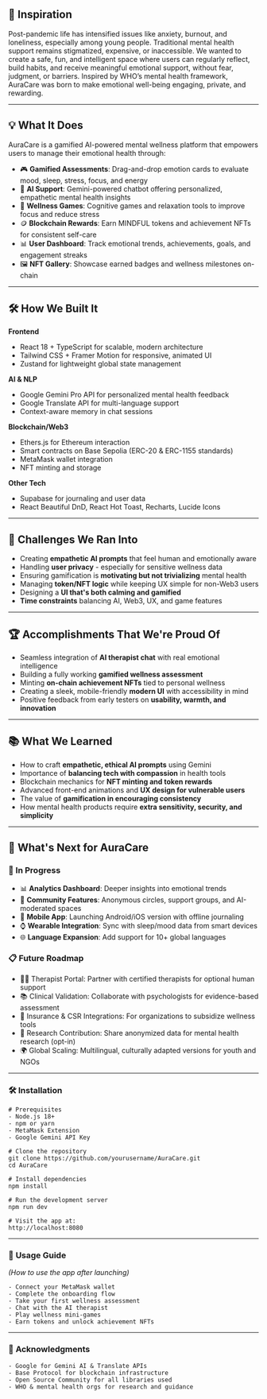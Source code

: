 ## 🧠 Inspiration

Post-pandemic life has intensified issues like anxiety, burnout, and loneliness, especially among young people. Traditional mental health support remains stigmatized, expensive, or inaccessible. We wanted to create a safe, fun, and intelligent space where users can regularly reflect, build habits, and receive meaningful emotional support, without fear, judgment, or barriers. Inspired by WHO’s mental health framework, AuraCare was born to make emotional well-being engaging, private, and rewarding.

---

## 💡 What It Does

AuraCare is a gamified AI-powered mental wellness platform that empowers users to manage their emotional health through:

* 🎮 **Gamified Assessments**: Drag-and-drop emotion cards to evaluate mood, sleep, stress, focus, and energy
* 🤖 **AI Support**: Gemini-powered chatbot offering personalized, empathetic mental health insights
* 🧘 **Wellness Games**: Cognitive games and relaxation tools to improve focus and reduce stress
* 🪙 **Blockchain Rewards**: Earn MINDFUL tokens and achievement NFTs for consistent self-care
* 📊 **User Dashboard**: Track emotional trends, achievements, goals, and engagement streaks
* 🖼️ **NFT Gallery**: Showcase earned badges and wellness milestones on-chain

---

## 🛠️ How We Built It

**Frontend**

* React 18 + TypeScript for scalable, modern architecture
* Tailwind CSS + Framer Motion for responsive, animated UI
* Zustand for lightweight global state management

**AI & NLP**

* Google Gemini Pro API for personalized mental health feedback
* Google Translate API for multi-language support
* Context-aware memory in chat sessions

**Blockchain/Web3**

* Ethers.js for Ethereum interaction
* Smart contracts on Base Sepolia (ERC-20 & ERC-1155 standards)
* MetaMask wallet integration
* NFT minting and storage

**Other Tech**

* Supabase for journaling and user data
* React Beautiful DnD, React Hot Toast, Recharts, Lucide Icons

---

## 🚧 Challenges We Ran Into

* Creating **empathetic AI prompts** that feel human and emotionally aware
* Handling **user privacy** - especially for sensitive wellness data
* Ensuring gamification is **motivating but not trivializing** mental health
* Managing **token/NFT logic** while keeping UX simple for non-Web3 users
* Designing a **UI that's both calming and gamified**
* **Time constraints** balancing AI, Web3, UX, and game features

---

## 🏆 Accomplishments That We're Proud Of

* Seamless integration of **AI therapist chat** with real emotional intelligence
* Building a fully working **gamified wellness assessment**
* Minting **on-chain achievement NFTs** tied to personal wellness
* Creating a sleek, mobile-friendly **modern UI** with accessibility in mind
* Positive feedback from early testers on **usability, warmth, and innovation**

---

## 📚 What We Learned

* How to craft **empathetic, ethical AI prompts** using Gemini
* Importance of **balancing tech with compassion** in health tools
* Blockchain mechanics for **NFT minting and token rewards**
* Advanced front-end animations and **UX design for vulnerable users**
* The value of **gamification in encouraging consistency**
* How mental health products require **extra sensitivity, security, and simplicity**

---

## 🚀 What's Next for AuraCare

### 🔄 In Progress

* 📊 **Analytics Dashboard**: Deeper insights into emotional trends
* 🤝 **Community Features**: Anonymous circles, support groups, and AI-moderated spaces
* 📱 **Mobile App**: Launching Android/iOS version with offline journaling
* ⌚ **Wearable Integration**: Sync with sleep/mood data from smart devices
* 🌐 **Language Expansion**: Add support for 10+ global languages

### 📋 Future Roadmap

* 🧑‍⚕️ Therapist Portal: Partner with certified therapists for optional human support
* 📚 Clinical Validation: Collaborate with psychologists for evidence-based assessment
* 🧾 Insurance & CSR Integrations: For organizations to subsidize wellness tools
* 🧬 Research Contribution: Share anonymized data for mental health research (opt-in)
* 🌍 Global Scaling: Multilingual, culturally adapted versions for youth and NGOs

---

### 🛠️ **Installation**

```
# Prerequisites
- Node.js 18+
- npm or yarn
- MetaMask Extension
- Google Gemini API Key

# Clone the repository
git clone https://github.com/yourusername/AuraCare.git
cd AuraCare

# Install dependencies
npm install

# Run the development server
npm run dev

# Visit the app at:
http://localhost:8080
```

---

### 🚀 **Usage Guide**
*(How to use the app after launching)*  
```
- Connect your MetaMask wallet
- Complete the onboarding flow
- Take your first wellness assessment
- Chat with the AI therapist
- Play wellness mini-games
- Earn tokens and unlock achievement NFTs
````

---

### 🙏 **Acknowledgments**

```
- Google for Gemini AI & Translate APIs  
- Base Protocol for blockchain infrastructure  
- Open Source Community for all libraries used  
- WHO & mental health orgs for research and guidance
```
